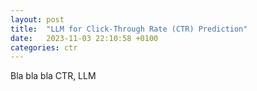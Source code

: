 ```yaml
---
layout: post
title:  "LLM for Click-Through Rate (CTR) Prediction"
date:   2023-11-03 22:10:58 +0100
categories: ctr
---
```


Bla bla bla CTR, LLM
